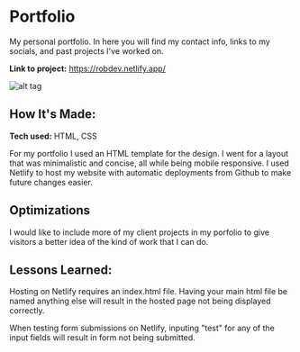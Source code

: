 # Portfolio
My personal portfolio. In here you will find my contact info, links to my socials, and past projects I've worked on.

**Link to project:** https://robdev.netlify.app/

![alt tag](https://imgur.com/Gel0rFP)

## How It's Made:

**Tech used:** HTML, CSS

For my portfolio I used an HTML template for the design. I went for a layout that was minimalistic and concise, all while being mobile responsive. I used Netlify to host my website with automatic deployments from Github to make future changes easier.

## Optimizations

I would like to include more of my client projects in my porfolio to give visitors a better idea of the kind of work that I can do.

## Lessons Learned:

Hosting on Netlify requires an index.html file. Having your main html file be named anything else will result in the hosted page not being displayed correctly.

When testing form submissions on Netlify, inputing "test" for any of the input fields will result in form not being submitted.